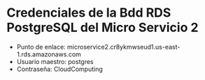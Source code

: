 # Credenciales de la Bdd RDS PostgreSQL del Micro Servicio 2

* Punto de enlace: microservice2.cr8ykmwseud1.us-east-1.rds.amazonaws.com
* Usuario maestro: postgres
* Contraseña: CloudComputing
